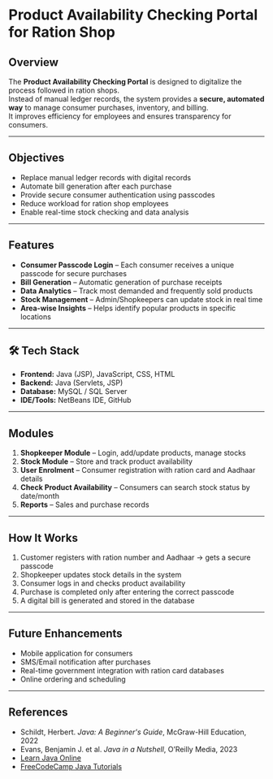 # Product Availability Checking Portal for Ration Shop

## Overview
The **Product Availability Checking Portal** is designed to digitalize the process followed in ration shops.  
Instead of manual ledger records, the system provides a **secure, automated way** to manage consumer purchases, inventory, and billing.  
It improves efficiency for employees and ensures transparency for consumers.  

---

##  Objectives
- Replace manual ledger records with digital records  
- Automate bill generation after each purchase  
- Provide secure consumer authentication using passcodes  
- Reduce workload for ration shop employees  
- Enable real-time stock checking and data analysis  

---

## Features
-  **Consumer Passcode Login** – Each consumer receives a unique passcode for secure purchases  
-  **Bill Generation** – Automatic generation of purchase receipts  
-  **Data Analytics** – Track most demanded and frequently sold products  
-  **Stock Management** – Admin/Shopkeepers can update stock in real time  
-  **Area-wise Insights** – Helps identify popular products in specific locations  

---

## 🛠 Tech Stack
- **Frontend:** Java (JSP), JavaScript, CSS, HTML  
- **Backend:** Java (Servlets, JSP)  
- **Database:** MySQL / SQL Server  
- **IDE/Tools:** NetBeans IDE, GitHub  

---

##  Modules
1. **Shopkeeper Module** – Login, add/update products, manage stocks  
2. **Stock Module** – Store and track product availability  
3. **User Enrolment** – Consumer registration with ration card and Aadhaar details  
4. **Check Product Availability** – Consumers can search stock status by date/month  
5. **Reports** – Sales and purchase records  

---

##  How It Works
1. Customer registers with ration number and Aadhaar → gets a secure passcode  
2. Shopkeeper updates stock details in the system  
3. Consumer logs in and checks product availability  
4. Purchase is completed only after entering the correct passcode  
5. A digital bill is generated and stored in the database  

---

##  Future Enhancements
- Mobile application for consumers  
- SMS/Email notification after purchases  
- Real-time government integration with ration card databases  
- Online ordering and scheduling  

---

##  References
- Schildt, Herbert. *Java: A Beginner's Guide*, McGraw-Hill Education, 2022  
- Evans, Benjamin J. et al. *Java in a Nutshell*, O’Reilly Media, 2023  
- [Learn Java Online](https://www.learnjavaonline.org/)  
- [FreeCodeCamp Java Tutorials](https://www.freecodecamp.org/news/learn-java-free-java-courses-for-beginners/)  

